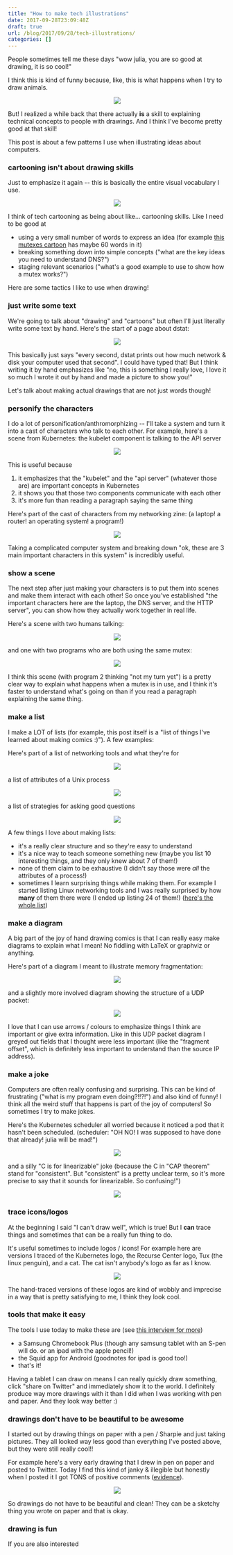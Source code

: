 ```yaml
---
title: "How to make tech illustrations"
date: 2017-09-28T23:09:48Z
draft: true
url: /blog/2017/09/28/tech-illustrations/
categories: []
---
```


People sometimes tell me these days "wow julia, you are so good at drawing, it is so cool!"

I think this is kind of funny because, like, this is what happens when I try to draw animals.

<div align="center">
<img src="/images/illustrations/animal.png">
</div>

But! I realized a while back that there actually **is** a skill to explaining technical concepts to
people with drawings. And I think I've become pretty good at that skill! 

This post is about a few patterns I use when illustrating ideas about computers.

### cartooning isn't about drawing skills

Just to emphasize it again -- this is basically the entire visual vocabulary I use.

<div align="center">
<img src="/images/illustrations/artistic-range.jpg">
</div>


I think of tech cartooning as being about like... cartooning skills. Like I need to be good at

* using a very small number of words to express an idea (for example [this mutexes cartoon](https://drawings.jvns.ca/mutexes/) has maybe 60 words in it)
* breaking something down into simple concepts ("what are the key ideas you need to understand DNS?")
* staging relevant scenarios ("what's a good example to use to show how a mutex works?")

Here are some tactics I like to use when drawing!

### just write some text

We're going to talk about "drawing" and "cartoons" but often I'll just literally write some text by
hand. Here's the start of a page about dstat:

<div align="center">
<img src="/images/illustrations/dstat.png">
</div>

This basically just says "every second, dstat prints out how much network & disk your computer used
that second". I could have typed that! But I think writing it by hand emphasizes like "no, this is
something I really love, I love it so much  I wrote it out by hand and made a picture to show you!"

Let's talk about making actual drawings that are not just words though!

### personify the characters

I do a lot of personification/anthromorphizing -- I'll take a system and turn it into a cast of
characters who talk to each other. For example, here's a scene from Kubernetes: the kubelet
component is talking to the API server

<div align="center">
<img src="/images/illustrations/personify1.png">
</div>

This is useful because

1. it emphasizes that the "kubelet" and the "api server" (whatever those are) are important concepts
   in Kubernetes
2. it shows you that those two components communicate with each other
3. it's more fun than reading a paragraph saying the same thing


Here's part of the cast of characters from my networking zine: (a laptop! a router! an operating
system! a program!)

<div align="center">
<img src="/images/illustrations/personify2.png">
</div>

Taking a complicated computer system and breaking down "ok, these are 3 main important characters in
this system" is incredibly useful.

### show a scene

The next step after just making your characters is to put them into scenes and make them interact
with each other! So once you've established "the important characters here are the laptop, the DNS
server, and the HTTP server", you can show how they actually work together in real life.

Here's a scene with two humans talking:

<div align="center">
<img src="/images/illustrations/scene1.png">
</div>

and one with two programs who are both using the same mutex:

<div align="center">
<img src="/images/illustrations/scene2.png">
</div>

I think this scene (with program 2 thinking "not my turn yet") is a pretty clear way to explain what
happens when a mutex is in use, and I think it's faster to understand what's going on than if you
read a paragraph explaining the same thing.

### make a list

I make a LOT of lists (for example, this post itself is a "list of things I've learned about making comics
:)"). A few examples:

Here's part of a list of networking tools and what they're for

<div align="center">
<img src="/images/illustrations/list1.png">
</div>

a list of attributes of a Unix process

<div align="center">
<img src="/images/illustrations/list2.png">
</div>

a list of strategies for asking good questions

<div align="center">
<img src="/images/illustrations/list3.png">
</div>

A few things I love about making lists:

* it's a really clear structure and so they're easy to understand
* it's a nice way to teach someone something new (maybe you list 10 interesting things, and they
  only knew about 7 of them!)
* none of them claim to be exhaustive (I didn't say those were *all* the attributes of a process!)
* sometimes I learn surprising things while making them. For example I started listing Linux
  networking tools and I was really surprised by how **many** of them there were (I ended up listing
  24 of them!) ([here's the whole list](https://twitter.com/b0rk/status/851652231862595584))

### make a diagram

A big part of the joy of hand drawing comics is that I can really easy make diagrams to explain what
I mean! No fiddling with LaTeX or graphviz or anything.

Here's part of a diagram I meant to illustrate memory fragmentation:

<div align="center">
<img src="/images/illustrations/diagram1.png">
</div>

and a slightly more involved diagram showing the structure of a UDP packet:

<div align="center">
<img src="/images/illustrations/diagram2.png">
</div>

I love that I can use arrows / colours to emphasize things I think are important or give extra
information. Like in this UDP packet diagram I greyed out fields that I thought were less important
(like the "fragment offset", which is definitely less important to understand than the source IP
address).

### make a joke

Computers are often really confusing and surprising. This can be kind of frustrating ("what is my
program even doing?!!?!") and also kind of funny! I think all the weird stuff that happens is part of
the joy of computers! So sometimes I try to make jokes.

Here's the Kubernetes scheduler all worried because it noticed a pod that it hasn't been scheduled.
(scheduler: "OH NO! I was supposed to have done that already! julia will be mad!")

<div align="center">
<img src="/images/illustrations/joke1.png">
</div>

and a silly "C is for linearizable" joke (because the C in "CAP theorem" stand for "consistent". But
"consistent" is a pretty unclear term, so it's more precise to say that it sounds for linearizable.
So confusing!")

<div align="center">
<img src="/images/illustrations/joke2.png">
</div>


### trace icons/logos

At the beginning I said "I can't draw well", which is true! But I **can** trace things and sometimes
that can be a really fun thing to do.

It's useful sometimes to include logos / icons! For example here are versions I traced of the
Kubernetes logo, the Recurse Center logo, Tux (the linux penguin), and a cat. The cat isn't
anybody's logo as far as I know.

<div align="center">
<img src="/images/illustrations/icons.png">
</div>

The hand-traced versions of these logos are kind of wobbly and imprecise in a way that is pretty
satisfying to me, I think they look cool.

### tools that make it easy

The tools I use today to make these are (see [this interview for more](https://usesthis.com/interviews/julia.evans/))

* a Samsung Chromebook Plus (though any samsung tablet with an S-pen will do. or an ipad with the
  apple pencil!)
* the Squid app for Android (goodnotes for ipad is good too!)
* that's it!

Having a tablet I can draw on means I can really quickly draw something, click "share on Twitter"
and immediately show it to the world. I definitely produce way more drawings with it than I did when
I was working with pen and paper. And they look way better :)

### drawings don't have to be beautiful to be awesome

I started out by drawing things on paper with a pen / Sharpie and just taking pictures. They all
looked way less good than everything I've posted above, but they were still really cool!!

For example here's a very early drawing that I drew in pen on paper and posted to Twitter. Today I
find this kind of janky & illegible but honestly when I posted it I got TONS of positive comments
([evidence](https://twitter.com/b0rk/status/638365065926811648)). 
<div align="center">
<img src="/images/illustrations/wizard-programmer-handwritten.jpg">
</div>

So drawings do not have to be beautiful and clean! They can be a sketchy thing you wrote on paper
and that is okay.

### drawing is fun

If you are also interested
